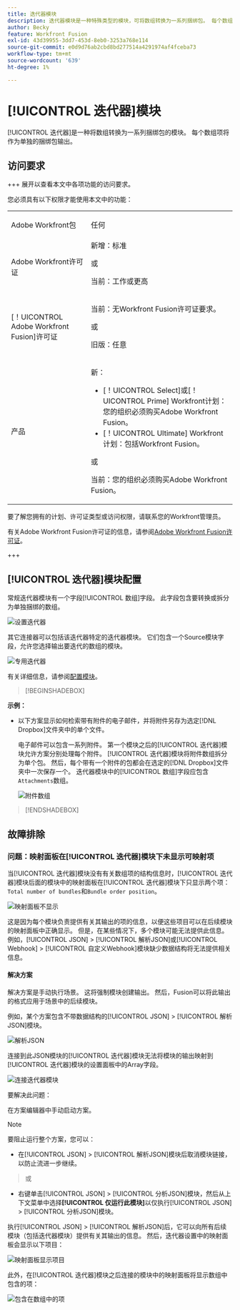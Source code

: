 ```yaml
---
title: 迭代器模块
description: 迭代器模块是一种特殊类型的模块，可将数组转换为一系列捆绑包。 每个数组项将作为单独的捆绑包输出。
author: Becky
feature: Workfront Fusion
exl-id: 43d39955-3dd7-453d-8eb0-3253a768e114
source-git-commit: e0d9d76ab2cbd8bd277514a4291974af4fceba73
workflow-type: tm+mt
source-wordcount: '639'
ht-degree: 1%

---
```


# [!UICONTROL 迭代器]模块

[!UICONTROL 迭代器]是一种将数组转换为一系列捆绑包的模块。 每个数组项将作为单独的捆绑包输出。

## 访问要求

+++ 展开以查看本文中各项功能的访问要求。

您必须具有以下权限才能使用本文中的功能：

<table style="table-layout:auto">
 <col> 
 <col> 
 <tbody> 
  <tr> 
    <td role="rowheader">Adobe Workfront包</td> 
   <td> <p>任何</p> </td> 
  </tr> 
  <tr data-mc-conditions=""> 
   <td role="rowheader">Adobe Workfront许可证</td> 
   <td> 新增：标准<p>或</p><p>当前：工作或更高</p> </td> 
  </tr> 
  <tr> 
   <td role="rowheader">[！UICONTROL Adobe Workfront Fusion]许可证</td> 
   <td>
   <p>当前：无Workfront Fusion许可证要求。</p>
   <p>或</p>
   <p>旧版：任意 </p>
   </td> 
  </tr> 
  <tr> 
   <td role="rowheader">产品</td> 
   <td>
   <p>新：</p> <ul><li>[！UICONTROL Select]或[！UICONTROL Prime] Workfront计划：您的组织必须购买Adobe Workfront Fusion。</li><li>[！UICONTROL Ultimate] Workfront计划：包括Workfront Fusion。</li></ul>
   <p>或</p>
   <p>当前：您的组织必须购买Adobe Workfront Fusion。</p>
   </td> 
  </tr>
 </tbody> 
</table>


要了解您拥有的计划、许可证类型或访问权限，请联系您的Workfront管理员。

有关Adobe Workfront Fusion许可证的信息，请参阅[Adobe Workfront Fusion许可证](/help/workfront-fusion/set-up-and-manage-workfront-fusion/licensing-operations-overview/license-automation-vs-integration.md)。

+++

## [!UICONTROL 迭代器]模块配置

常规迭代器模块有一个字段[!UICONTROL 数组]字段。 此字段包含要转换或拆分为单独捆绑的数组。

![设置迭代器](assets/set-up-iterator.jpg)

其它连接器可以包括该迭代器特定的迭代器模块。 它们包含一个Source模块字段，允许您选择输出要迭代的数组的模块。

![专用迭代器](assets/specialized-iterators.jpg)

有关详细信息，请参阅[配置模块](/help/workfront-fusion/create-scenarios/add-modules/configure-a-modules-settings.md)。

>[!BEGINSHADEBOX]

**示例：**

* 以下方案显示如何检索带有附件的电子邮件，并将附件另存为选定[!DNL Dropbox]文件夹中的单个文件。

  电子邮件可以包含一系列附件。 第一个模块之后的[!UICONTROL 迭代器]模块允许方案分别处理每个附件。 [!UICONTROL 迭代器]模块将附件数组拆分为单个包。 然后，每个带有一个附件的包都会在选定的[!DNL Dropbox]文件夹中一次保存一个。 迭代器模块中的[!UICONTROL 数组]字段应包含`Attachments`数组。

  ![附件数组](assets/attachments-array.jpg)

>[!ENDSHADEBOX]


## 故障排除

### 问题：映射面板在[!UICONTROL 迭代器]模块下未显示可映射项

当[!UICONTROL 迭代器]模块没有有关数组项的结构信息时，[!UICONTROL 迭代器]模块后面的模块中的映射面板在[!UICONTROL 迭代器]模块下只显示两个项： `Total number of bundles`和`Bundle order position`。

![映射面板不显示](assets/mapping-panel-doesnt-display.png)

这是因为每个模块负责提供有关其输出的项的信息，以便这些项目可以在后续模块的映射面板中正确显示。 但是，在某些情况下，多个模块可能无法提供此信息。 例如，[!UICONTROL JSON] > [!UICONTROL 解析JSON]或[!UICONTROL Webhook] > [!UICONTROL 自定义Webhook]模块缺少数据结构将无法提供相关信息。

#### 解决方案

解决方案是手动执行场景。 这将强制模块创建输出。 然后，Fusion可以将此输出的格式应用于场景中的后续模块。

例如，某个方案包含不带数据结构的[!UICONTROL JSON] > [!UICONTROL 解析JSON]模块。

![解析JSON](assets/json-parse-json.png)

连接到此JSON模块的[!UICONTROL 迭代器]模块无法将模块的输出映射到[!UICONTROL 迭代器]模块的设置面板中的Array字段。

![连接迭代器模块](assets/connect-iterator-module.png)

要解决此问题：

在方案编辑器中手动启动方案。

>[!NOTE]
>
>要阻止运行整个方案，您可以：
>
>* 在[!UICONTROL JSON] > [!UICONTROL 解析JSON]模块后取消模块链接，以防止流进一步继续。
>  >   或
>* 右键单击[!UICONTROL JSON] > [!UICONTROL 分析JSON]模块，然后从上下文菜单中选择&#x200B;**[!UICONTROL 仅运行此模块]**&#x200B;以仅执行[!UICONTROL JSON] > [!UICONTROL 分析JSON]模块。

执行[!UICONTROL JSON] > [!UICONTROL 解析JSON]后，它可以向所有后续模块（包括迭代器模块）提供有关其输出的信息。 然后，迭代器设置中的映射面板会显示以下项目：

![映射面板显示项目](assets/mapping-panel-displays-items.png)

此外，在[!UICONTROL 迭代器]模块之后连接的模块中的映射面板将显示数组中包含的项：

![包含在数组中的项](assets/items-contained-in-array.png)
